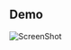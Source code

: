 ## Demo
![ScreenShot](https://github.com/ShravanMeena/Knowledge_Base_Gemini/blob/main/glimpses/level_1.png?raw=true)